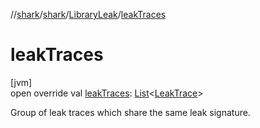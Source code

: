 //[shark](../../../index.md)/[shark](../index.md)/[LibraryLeak](index.md)/[leakTraces](leak-traces.md)

# leakTraces

[jvm]\
open override val [leakTraces](leak-traces.md): [List](https://kotlinlang.org/api/latest/jvm/stdlib/kotlin.collections/-list/index.html)&lt;[LeakTrace](../-leak-trace/index.md)&gt;

Group of leak traces which share the same leak signature.
